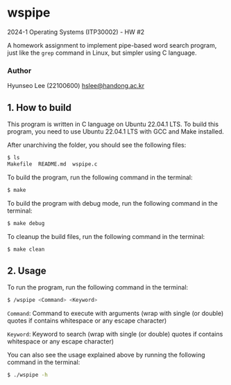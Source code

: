 # wspipe
2024-1 Operating Systems (ITP30002) - HW #2

A homework assignment to implement pipe-based word search program, just like the `grep` command in Linux, but simpler using C language.

### Author
Hyunseo Lee (22100600) <hslee@handong.ac.kr>

## 1. How to build
This program is written in C language on Ubuntu 22.04.1 LTS. To build this program, you need to use Ubuntu 22.04.1 LTS with GCC and Make installed.

After unarchiving the folder, you should see the following files:
```bash
$ ls
Makefile  README.md  wspipe.c
```

To build the program, run the following command in the terminal:
```bash
$ make
```

To build the program with debug mode, run the following command in the terminal:
```bash
$ make debug
```

To cleanup the build files, run the following command in the terminal:
```bash
$ make clean
```

## 2. Usage
To run the program, run the following command in the terminal:
```bash
$ /wspipe <Command> <Keyword>
```

`Command`: Command to execute with arguments (wrap with single (or double) quotes if contains whitespace or any escape character)

`Keyword`: Keyword to search (wrap with single (or double) quotes if contains whitespace or any escape character)

You can also see the usage explained above by running the following command in the terminal:
```bash
$ ./wspipe -h
```